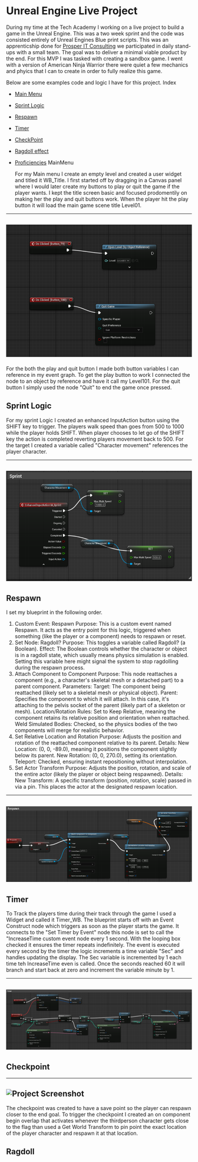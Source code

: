 # Unreal Engine Live Project
During my time at the Tech Academy I working on a live project to build a game in the Unreal Engine. This was a two week sprint and the code was consisted entirely of Unreal Engines Blue print scripts.
This was an apprenticship done for [Prosper IT Consulting](https://www.linkedin.com/company/prosper-it-consulting/) we participated in daily stand-ups with a small team. The goal was to deliver a minimal viable product by the end. For this MVP I was tasked with creating a sandbox game. I went with a version  of American Ninja Warrior there were quiet a few mechanics and phyics that I can to create in order to fully realize this game.

Below are some examples code and logic I have for this project.
 Index

- [Main Menu](#MainMenu)
- [Sprint Logic](#Sprint)
- [Respawn](#Respawn)
- [Timer](#Timer)
- [CheckPoint](#Checkpoint)
- [Ragdoll effect](#Ragdoll)
- [Proficiencies](#Proficiencies)
 MainMenu

  For my Main menu I create an empty level and created a user widget and titled it WB_Title. I first started off by dragging in a Canvas panel where I would later create my buttons to play or quit the game if the player wants.
I kept the title screen basic and focused prodomentily on making her the play and quit buttons work. When the player hit the play button it will load the main game scene title Level01.
---
![Project Screenshot](https://github.com/vfernandes617/Live-Project-UnrealEngine/blob/main/Images/Widget%20logic.png)
---
For the both the play and quit button I made both button variables I can reference in my event graph. To get the play button to work I connected the node to an object by reference and have it call my Level101.
For the quit button I simply used the node "Quit" to end the game once pressed.

## Sprint Logic

For my sprint Logic I created an enhanced InputAction button using the SHIFT key to trigger. The players walk speed than goes from 500 to 1000 while the player holds SHIFT. When player chooses to let go of the SHIFT key the action is completed reverting players movement back to 500. For the target I created a variable called "Character movement" references the player character.

---
![Project Screenshot](https://github.com/vfernandes617/Live-Project-UnrealEngine/blob/main/Images/Sprint.png)
---

## Respawn
I set my blueprint in the following order.
1. Custom Event: Respawn
Purpose: This is a custom event named Respawn. It acts as the entry point for this logic, triggered when something (like the player or a component) needs to respawn or reset.
2. Set Node: Ragdoll?
Purpose: This  toggles a variable called Ragdoll? (a Boolean).
Effect: The Boolean controls whether the character or object is in a ragdoll state, which usually means physics simulation is enabled. Setting this variable here might signal the system to stop ragdolling during the respawn process.
3. Attach Component to Component
Purpose: This node reattaches a component (e.g., a character's skeletal mesh or a detached part) to a parent component.
Parameters:
Target: The component being reattached (likely set to a skeletal mesh or physical object).
Parent: Specifies the component to which it will attach. In this case, it's attaching to the pelvis socket of the parent (likely part of a skeleton or mesh).
Location/Rotation Rules: Set to Keep Relative, meaning the component retains its relative position and orientation when reattached.
Weld Simulated Bodies: Checked, so the physics bodies of the two components will merge for realistic behavior.
4. Set Relative Location and Rotation
Purpose: Adjusts the position and rotation of the reattached component relative to its parent.
Details:
New Location: (0, 0, -89.0), meaning it positions the component slightly below its parent.
New Rotation: (0, 0, 270.0), setting its orientation.
Teleport: Checked, ensuring instant repositioning without interpolation.
5. Set Actor Transform
Purpose: Adjusts the position, rotation, and scale of the entire actor (likely the player or object being respawned).
Details:
New Transform: A specific transform (position, rotation, scale) passed in via a pin. This places the actor at the designated respawn location.
---
![Project Screenshot](https://github.com/vfernandes617/Live-Project-UnrealEngine/blob/main/Images/Respawn.png)
---
## Timer

To Track the players time during their track through the game I used a Widget and called it Timer_WB. The blueprint starts off with  an Event Construct node which triggers as soon as the player starts the game. It connects to the "Set Timer by Event" node this node is set to call the "IncreaseTime custom event node every 1 second. With the looping box checked it ensures the timer repeats indefinitely. The event is executed every second by the timer the logic increments a time variable "Sec" and handles updating the display.
The Sec variable is incremented by 1 each time teh IncreaseTime even is called. Once the seconds reached 60 it will branch and start back at zero and increment the variable minute by 1.

---
![Project Screenshot](https://github.com/vfernandes617/Live-Project-UnrealEngine/blob/main/Images/Timer.png)
---

 ## Checkpoint
---
![Project Screenshot](https://github.com/vfernandes617/Live-Project-UnrealEngine/blob/main/GIFs/Checkpoint.gif)
---

The checkpoint was created to have a save point so the player can respawn closer to the end goal. To trigger the checkpoint I created an on component begin overlap that activates whenever the thirdperson character gets close to the flag than used a Get World Transform to pin point the exact location of the player character and respawn it at that location.

## Ragdoll


